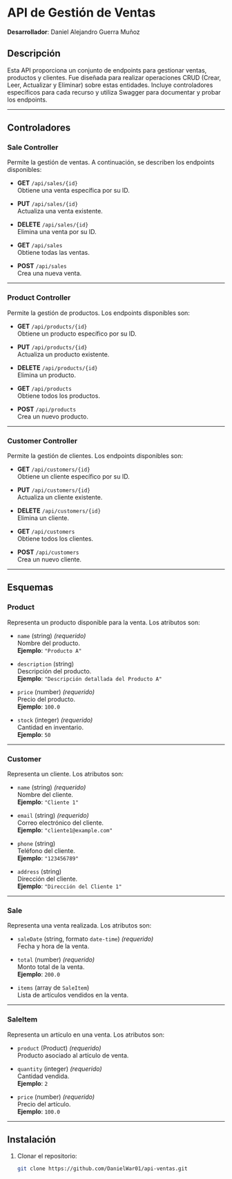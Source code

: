 # API de Gestión de Ventas

**Desarrollador**: Daniel Alejandro Guerra Muñoz

## Descripción

Esta API proporciona un conjunto de endpoints para gestionar ventas, productos y clientes. Fue diseñada para realizar operaciones CRUD (Crear, Leer, Actualizar y Eliminar) sobre estas entidades. Incluye controladores específicos para cada recurso y utiliza Swagger para documentar y probar los endpoints.

---

## Controladores

### **Sale Controller**
Permite la gestión de ventas. A continuación, se describen los endpoints disponibles:

- **GET** `/api/sales/{id}`  
  Obtiene una venta específica por su ID.

- **PUT** `/api/sales/{id}`  
  Actualiza una venta existente.

- **DELETE** `/api/sales/{id}`  
  Elimina una venta por su ID.

- **GET** `/api/sales`  
  Obtiene todas las ventas.

- **POST** `/api/sales`  
  Crea una nueva venta.

---

### **Product Controller**
Permite la gestión de productos. Los endpoints disponibles son:

- **GET** `/api/products/{id}`  
  Obtiene un producto específico por su ID.

- **PUT** `/api/products/{id}`  
  Actualiza un producto existente.

- **DELETE** `/api/products/{id}`  
  Elimina un producto.

- **GET** `/api/products`  
  Obtiene todos los productos.

- **POST** `/api/products`  
  Crea un nuevo producto.

---

### **Customer Controller**
Permite la gestión de clientes. Los endpoints disponibles son:

- **GET** `/api/customers/{id}`  
  Obtiene un cliente específico por su ID.

- **PUT** `/api/customers/{id}`  
  Actualiza un cliente existente.

- **DELETE** `/api/customers/{id}`  
  Elimina un cliente.

- **GET** `/api/customers`  
  Obtiene todos los clientes.

- **POST** `/api/customers`  
  Crea un nuevo cliente.

---

## Esquemas

### **Product**
Representa un producto disponible para la venta. Los atributos son:

- `name` (string) *(requerido)*  
  Nombre del producto.  
  **Ejemplo**: `"Producto A"`

- `description` (string)  
  Descripción del producto.  
  **Ejemplo**: `"Descripción detallada del Producto A"`

- `price` (number) *(requerido)*  
  Precio del producto.  
  **Ejemplo**: `100.0`

- `stock` (integer) *(requerido)*  
  Cantidad en inventario.  
  **Ejemplo**: `50`

---

### **Customer**
Representa un cliente. Los atributos son:

- `name` (string) *(requerido)*  
  Nombre del cliente.  
  **Ejemplo**: `"Cliente 1"`

- `email` (string) *(requerido)*  
  Correo electrónico del cliente.  
  **Ejemplo**: `"cliente1@example.com"`

- `phone` (string)  
  Teléfono del cliente.  
  **Ejemplo**: `"123456789"`

- `address` (string)  
  Dirección del cliente.  
  **Ejemplo**: `"Dirección del Cliente 1"`

---

### **Sale**
Representa una venta realizada. Los atributos son:

- `saleDate` (string, formato `date-time`) *(requerido)*  
  Fecha y hora de la venta.

- `total` (number) *(requerido)*  
  Monto total de la venta.  
  **Ejemplo**: `200.0`

- `items` (array de `SaleItem`)  
  Lista de artículos vendidos en la venta.

---

### **SaleItem**
Representa un artículo en una venta. Los atributos son:

- `product` (Product) *(requerido)*  
  Producto asociado al artículo de venta.

- `quantity` (integer) *(requerido)*  
  Cantidad vendida.  
  **Ejemplo**: `2`

- `price` (number) *(requerido)*  
  Precio del artículo.  
  **Ejemplo**: `100.0`

---

## Instalación

1. Clonar el repositorio:
   ```bash
   git clone https://github.com/DanielWar01/api-ventas.git
